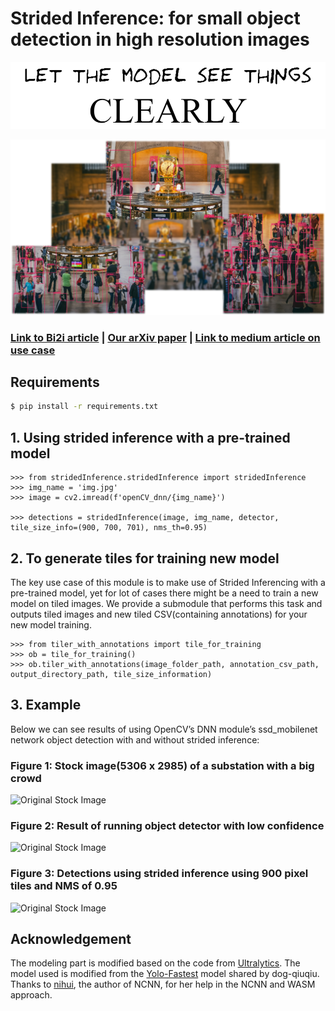# Strided Inference: for small object detection in high resolution images     

![let.png](images/let.png)

![Header.png](images/Header.png)

###  [Link to Bi2i article](https://bridgei2i.com/strided_inferencing.com) | [Our arXiv paper](https://arxiv.org/abs/_____) | [Link to medium article on use case](https://amitamola.medium/Strided_inference) 

## Requirements
```bash
$ pip install -r requirements.txt
```


## 1. Using strided inference with a pre-trained model
```
>>> from stridedInference.stridedInference import stridedInference
>>> img_name = 'img.jpg'
>>> image = cv2.imread(f'openCV_dnn/{img_name}')

>>> detections = stridedInference(image, img_name, detector, tile_size_info=(900, 700, 701), nms_th=0.95)
```

## 2. To generate tiles for training new model 
The key use case of this module is to make use of Strided Inferencing with a pre-trained model, yet for lot of cases
there might be a need to train a new model on tiled images. We provide a submodule that performs this
task and outputs tiled images and new tiled CSV(containing annotations) for your new model training.

```
>>> from tiler_with_annotations import tile_for_training
>>> ob = tile_for_training()
>>> ob.tiler_with_annotations(image_folder_path, annotation_csv_path,  output_directory_path, tile_size_information)
```


## 3. Example 
Below we can see results of using OpenCV’s DNN module’s ssd_mobilenet network object detection with and without strided inference:

### Figure  1: Stock image(5306 x 2985) of a substation with a big crowd
![Original Stock Image](images/sample_img.jpg)

### Figure 2: Result of running object detector with low confidence
![Original Stock Image](images/result_without_strided.jpg)

### Figure 3: Detections using strided inference using 900 pixel tiles and NMS of 0.95
![Original Stock Image](images/result_with_strided.jpg)




## Acknowledgement

The modeling part is modified based on the code from [Ultralytics](https://github.com/ultralytics/yolov3). The model used is modified from the [Yolo-Fastest](https://github.com/dog-qiuqiu/Yolo-Fastest) model shared by dog-qiuqiu. Thanks to [nihui](https://github.com/nihui), the author of NCNN, for her help in the NCNN and WASM approach.